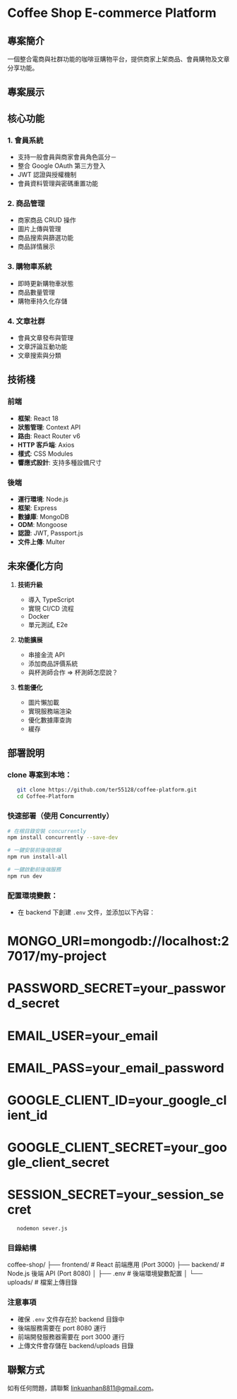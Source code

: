 # Coffee Shop E-commerce Platform

## 專案簡介

一個整合電商與社群功能的咖啡豆購物平台，提供商家上架商品、會員購物及文章分享功能。

## 專案展示

## 核心功能

### 1. 會員系統

- 支持一般會員與商家會員角色區分－
- 整合 Google OAuth 第三方登入
- JWT 認證與授權機制
- 會員資料管理與密碼重置功能

### 2. 商品管理

- 商家商品 CRUD 操作
- 圖片上傳與管理
- 商品搜索與篩選功能
- 商品詳情展示

### 3. 購物車系統

- 即時更新購物車狀態
- 商品數量管理
- 購物車持久化存儲

### 4. 文章社群

- 會員文章發布與管理
- 文章評論互動功能
- 文章搜索與分類

## 技術棧

### 前端

- **框架**: React 18
- **狀態管理**: Context API
- **路由**: React Router v6
- **HTTP 客戶端**: Axios
- **樣式**: CSS Modules
- **響應式設計**: 支持多種設備尺寸

### 後端

- **運行環境**: Node.js
- **框架**: Express
- **數據庫**: MongoDB
- **ODM**: Mongoose
- **認證**: JWT, Passport.js
- **文件上傳**: Multer

## 未來優化方向

1. **技術升級**

   - 導入 TypeScript
   - 實現 CI/CD 流程
   - Docker
   - 單元測試, E2e

2. **功能擴展**

   - 串接金流 API
   - 添加商品評價系統
   - 與杯測師合作 => 杯測師怎麼說？

3. **性能優化**

   - 圖片懶加載
   - 實現服務端渲染
   - 優化數據庫查詢
   - 緩存

## 部署說明

### clone 專案到本地：

```bash
   git clone https://github.com/ter55128/coffee-platform.git
   cd Coffee-Platform
```

### 快速部署（使用 Concurrently）

```bash
# 在根目錄安裝 concurrently
npm install concurrently --save-dev

# 一鍵安裝前後端依賴
npm run install-all

# 一鍵啟動前後端服務
npm run dev
```

### 配置環境變數：

- 在 backend 下創建 `.env` 文件，並添加以下內容：

# MONGO_URI=mongodb://localhost:27017/my-project

# PASSWORD_SECRET=your_password_secret

# EMAIL_USER=your_email

# EMAIL_PASS=your_email_password

# GOOGLE_CLIENT_ID=your_google_client_id

# GOOGLE_CLIENT_SECRET=your_google_client_secret

# SESSION_SECRET=your_session_secret

```bash
   nodemon sever.js

```

### 目錄結構

coffee-shop/
├── frontend/ # React 前端應用 (Port 3000)
├── backend/ # Node.js 後端 API (Port 8080)
│ ├── .env # 後端環境變數配置
│ └── uploads/ # 檔案上傳目錄

### 注意事項

- 確保 `.env` 文件存在於 backend 目錄中
- 後端服務需要在 port 8080 運行
- 前端開發服務器需要在 port 3000 運行
- 上傳文件會存儲在 backend/uploads 目錄

## 聯繫方式

如有任何問題，請聯繫 [linkuanhan8811@gmail.com](mailto:linkuanhan8811@gmail.com)。
